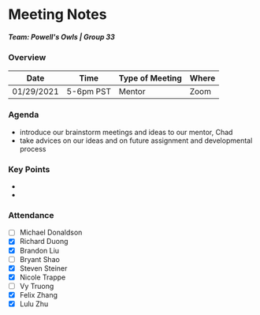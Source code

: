 # Meeting Notes
##### Team: Powell's Owls | Group 33

### Overview
| Date       | Time      | Type of Meeting   | Where   |
| ---------- | --------- | ----------------- | ------- |
| 01/29/2021 | 5-6pm PST | Mentor            | Zoom    |


### Agenda
- introduce our brainstorm meetings and ideas to our mentor, Chad
- take advices on our ideas and on future assignment and developmental process

### Key Points
-
-

### Attendance
- [ ] Michael Donaldson
- [x] Richard Duong
- [x] Brandon Liu
- [ ] Bryant Shao
- [x] Steven Steiner
- [x] Nicole Trappe
- [ ] Vy Truong
- [x] Felix Zhang
- [x] Lulu Zhu

###
